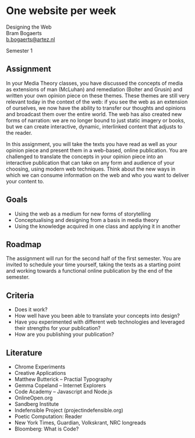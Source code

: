 # One website per week

Designing the Web  
Bram Bogaerts  
[b.bogaerts@artez.nl](mailto:b.bogaerts@artez.nl)

Semester 1

## Assignment

In your Media Theory classes, you have discussed the concepts of media as extensions of man (McLuhan) and remediation (Bolter and Grusin) and written your own opinion piece on these themes. These themes are still very relevant today in the context of the web: if you see the web as an extension of ourselves, we now have the ability to transfer our thoughts and opinions and broadcast them over the entire world. The web has also created new forms of narration: we are no longer bound to just static imagery or books, but we can create interactive, dynamic, interlinked content that adjusts to the reader.

In this assignment, you will take the texts you have read as well as your opinion piece and present them in a web-based, online publication. You are challenged to translate the concepts in your opinion piece into an interactive publication that can take on any form and audience of your choosing, using modern web techniques. Think about the new ways in which we can consume information on the web and who you want to deliver your content to.

## Goals

-	Using the web as a medium for new forms of storytelling
-	Conceptualising and designing from a basis in media theory
-	Using the knowledge acquired in one class and applying it in another

## Roadmap

The assignment will run for the second half of the first semester. You are invited to schedule your time yourself, taking the texts as a starting point and working towards a functional online publication by the end of the semester.

## Criteria

-	Does it work?
-	How well have you been able to translate your concepts into design?
-	Have you experimented with different web technologies and leveraged their strengths for your publication?
-	How are you publishing your publication?

## Literature

-	Chrome Experiments
-	Creative Applications
-	Matthew Butterick – Practial Typography
-	Gemma Copeland – Internet Explorers
-	Code Academy – Javascript and Node.js
-	OnlineOpen.org
-	Sandberg Institute
-	Indefensible Project (projectindefensible.org)
-	Poetic Computation: Reader
-	New York Times, Guardian, Volkskrant, NRC longreads
-	Bloomberg: What is Code?
